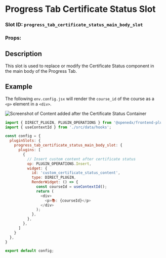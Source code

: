 # Progress Tab Certificate Status Slot

### Slot ID: `progress_tab_certificate_status_main_body_slot`
### Props:

## Description

This slot is used to replace or modify the Certificate Status component in the
main body of the Progress Tab.

## Example

The following `env.config.jsx` will render the `course_id` of the course as a `<p>` element in a `<div>`.

![Screenshot of Content added after the Certificate Status Container](./images/progress_tab_certificate_status_slot.png)

```js
import { DIRECT_PLUGIN, PLUGIN_OPERATIONS } from '@openedx/frontend-plugin-framework';
import { useContextId } from './src/data/hooks';

const config = {
  pluginSlots: {
    progress_tab_certificate_status_main_body_slot: {
      plugins: [
        {
          // Insert custom content after certificate status
          op: PLUGIN_OPERATIONS.Insert,
          widget: {
            id: 'custom_certificate_status_content',
            type: DIRECT_PLUGIN,
            RenderWidget: () => {
              const courseId = useContextId();
              return (
                <div>
                  <p>📚: {courseId}</p>
                </div>
              );
            },
          },
        },
      ]
    }
  },
}

export default config;
```
